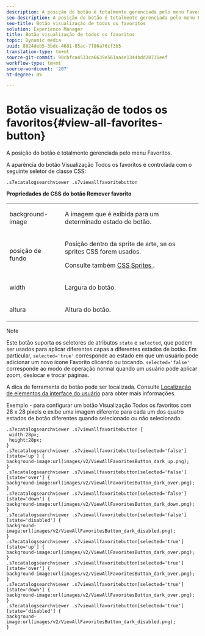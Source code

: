 ```yaml
---
description: A posição do botão é totalmente gerenciada pelo menu Favoritos.
seo-description: A posição do botão é totalmente gerenciada pelo menu Favoritos.
seo-title: Botão visualização de todos os favoritos
solution: Experience Manager
title: Botão visualização de todos os favoritos
topic: Dynamic media
uuid: 8824deb5-3bdc-4681-85ac-7f86a76cf3b5
translation-type: tm+mt
source-git-commit: 90cbfca4533ca6639e561aa4e1344bdd20731eef
workflow-type: tm+mt
source-wordcount: '207'
ht-degree: 0%

---
```



# Botão visualização de todos os favoritos{#view-all-favorites-button}

A posição do botão é totalmente gerenciada pelo menu Favoritos.

<!--<a id="section_061E550C1C1D4DB2BD663A898895B38C"></a>-->

A aparência do botão Visualização Todos os favoritos é controlada com o seguinte seletor de classe CSS:

```
.s7ecatalogsearchviewer .s7viewallfavoritebutton
```

**Propriedades de CSS do botão Remover favorito**

<table id="table_C48C56E696304C9BAFEE71BA9EA9A174"> 
 <tbody> 
  <tr> 
   <td colname="col1"> <p> <span class="codeph"> background-image  </span> </p> </td> 
   <td colname="col2"> <p> A imagem que é exibida para um determinado estado de botão. </p> </td> 
  </tr> 
  <tr> 
   <td colname="col1"> <p> <span class="codeph"> posição de fundo  </span> </p> </td> 
   <td colname="col2"> <p> Posição dentro da sprite de arte, se os sprites CSS forem usados. </p> <p>Consulte também <a href="../../../c-html5-s7-aem-asset-viewers/c-html5-ecatsearch-viewer-about/c-html5-ecatsearch-viewer-customizingviewer/c-html5-ecatsearch-viewer-customizingviewer.md#section-9d570f95eb2443aca74c1b02f6e89aff" format="dita" scope="local"> CSS Sprites </a>. </p> </td> 
  </tr> 
  <tr> 
   <td colname="col1"> <p> <span class="codeph"> width </span> </p> </td> 
   <td colname="col2"> <p>Largura do botão. </p> </td> 
  </tr> 
  <tr> 
   <td colname="col1"> <p> <span class="codeph"> altura  </span> </p> </td> 
   <td colname="col2"> <p>Altura do botão. </p> </td> 
  </tr> 
 </tbody> 
</table>

>[!NOTE]
>
>Este botão suporta os seletores de atributos `state` e `selected`, que podem ser usados para aplicar diferentes capas a diferentes estados de botão. Em particular, `selected='true'` corresponde ao estado em que um usuário pode adicionar um novo ícone Favorito clicando ou tocando. `selected='false'` corresponde ao modo de operação normal quando um usuário pode aplicar zoom, deslocar e trocar páginas.

A dica de ferramenta do botão pode ser localizada. Consulte [Localização de elementos da interface do usuário](../../../c-html5-s7-aem-asset-viewers/c-html5-ecatsearch-viewer-about/c-html5-ecatsearch-viewer-localization.md#concept-cbfc39344c494eb7b9f6a272cff0cc74) para obter mais informações.

Exemplo - para configurar um botão Visualização Todos os favoritos com 28 x 28 pixels e exibe uma imagem diferente para cada um dos quatro estados de botão diferentes quando selecionado ou não selecionado.

```
.s7ecatalogsearchviewer .s7viewallfavoritebutton { 
 width:28px; 
 height:28px; 
} 
.s7ecatalogsearchviewer .s7viewallfavoritebutton[selected='false'][state='up'] { 
background-image:url(images/v2/ViewAllFavoritesButton_dark_up.png); 
} 
.s7ecatalogsearchviewer .s7viewallfavoritebutton[selected='false'][state='over'] { 
background-image:url(images/v2/ViewAllFavoritesButton_dark_over.png); 
} 
.s7ecatalogsearchviewer .s7viewallfavoritebutton[selected='false'][state='down'] { 
background-image:url(images/v2/ViewAllFavoritesButton_dark_down.png); 
} 
.s7ecatalogsearchviewer .s7viewallfavoritebutton[selected='false'][state='disabled'] { 
background-image:url(images/v2/ViewAllFavoritesButton_dark_disabled.png); 
} 
.s7ecatalogsearchviewer .s7viewallfavoritebutton[selected='true'][state='up'] { 
background-image:url(images/v2/ViewAllFavoritesButton_dark_over.png); 
} 
.s7ecatalogsearchviewer .s7viewallfavoritebutton[selected='true'][state='over'] { 
background-image:url(images/v2/ViewAllFavoritesButton_dark_over.png); 
} 
.s7ecatalogsearchviewer .s7viewallfavoritebutton[selected='true'][state='down'] { 
background-image:url(images/v2/ViewAllFavoritesButton_dark_over.png); 
} 
.s7ecatalogsearchviewer .s7viewallfavoritebutton[selected='true'][state='disabled'] { 
background-image:url(images/v2/ViewAllFavoritesButton_dark_disabled.png); 
}
```

